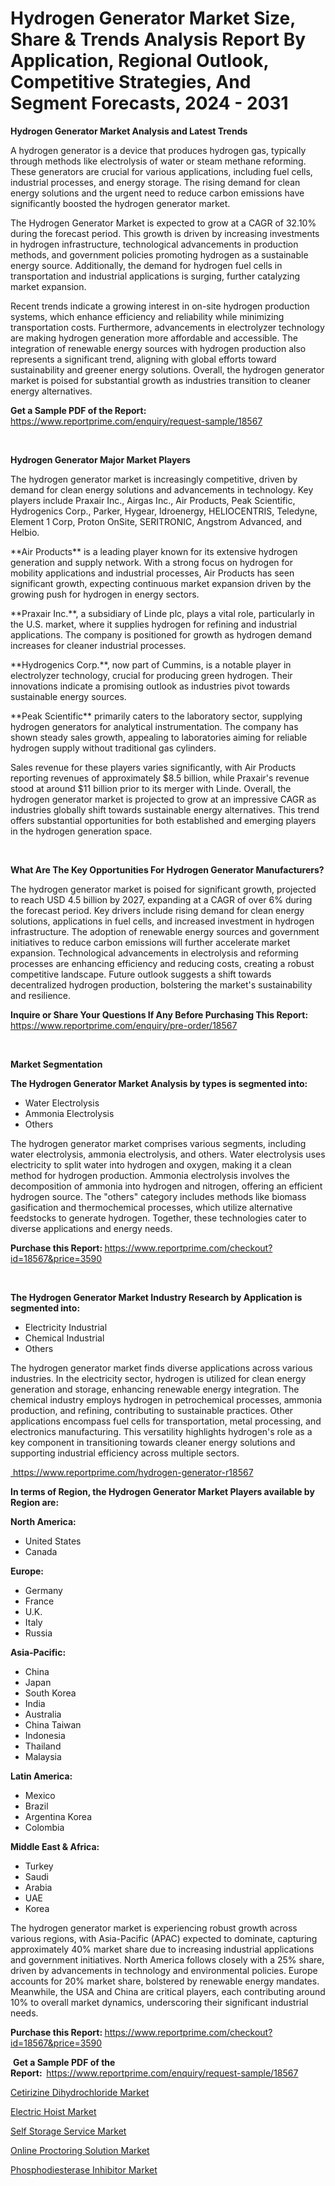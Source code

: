 <p><h1>Hydrogen Generator Market Size, Share & Trends Analysis Report By Application, Regional Outlook, Competitive Strategies, And Segment Forecasts, 2024 - 2031</h1></p><p><strong>Hydrogen Generator Market Analysis and Latest Trends</strong></p>
<p><p>A hydrogen generator is a device that produces hydrogen gas, typically through methods like electrolysis of water or steam methane reforming. These generators are crucial for various applications, including fuel cells, industrial processes, and energy storage. The rising demand for clean energy solutions and the urgent need to reduce carbon emissions have significantly boosted the hydrogen generator market.</p><p>The Hydrogen Generator Market is expected to grow at a CAGR of 32.10% during the forecast period. This growth is driven by increasing investments in hydrogen infrastructure, technological advancements in production methods, and government policies promoting hydrogen as a sustainable energy source. Additionally, the demand for hydrogen fuel cells in transportation and industrial applications is surging, further catalyzing market expansion. </p><p>Recent trends indicate a growing interest in on-site hydrogen production systems, which enhance efficiency and reliability while minimizing transportation costs. Furthermore, advancements in electrolyzer technology are making hydrogen generation more affordable and accessible. The integration of renewable energy sources with hydrogen production also represents a significant trend, aligning with global efforts toward sustainability and greener energy solutions. Overall, the hydrogen generator market is poised for substantial growth as industries transition to cleaner energy alternatives.</p></p>
<p><strong>Get a Sample PDF of the Report:&nbsp;</strong> <a href="https://www.reportprime.com/enquiry/request-sample/18567?utm_campaign=1117&utm_medium=2&utm_source=Github&utm_content=ia&utm_term=21112024&utm_id=hydrogen-generator">https://www.reportprime.com/enquiry/request-sample/18567</a></p>
<p>&nbsp;</p>
<p><strong>Hydrogen Generator Major Market Players</strong></p>
<p><p>The hydrogen generator market is increasingly competitive, driven by demand for clean energy solutions and advancements in technology. Key players include Praxair Inc., Airgas Inc., Air Products, Peak Scientific, Hydrogenics Corp., Parker, Hygear, Idroenergy, HELIOCENTRIS, Teledyne, Element 1 Corp, Proton OnSite, SERITRONIC, Angstrom Advanced, and Helbio.</p><p>**Air Products** is a leading player known for its extensive hydrogen generation and supply network. With a strong focus on hydrogen for mobility applications and industrial processes, Air Products has seen significant growth, expecting continuous market expansion driven by the growing push for hydrogen in energy sectors.</p><p>**Praxair Inc.**, a subsidiary of Linde plc, plays a vital role, particularly in the U.S. market, where it supplies hydrogen for refining and industrial applications. The company is positioned for growth as hydrogen demand increases for cleaner industrial processes.</p><p>**Hydrogenics Corp.**, now part of Cummins, is a notable player in electrolyzer technology, crucial for producing green hydrogen. Their innovations indicate a promising outlook as industries pivot towards sustainable energy sources.</p><p>**Peak Scientific** primarily caters to the laboratory sector, supplying hydrogen generators for analytical instrumentation. The company has shown steady sales growth, appealing to laboratories aiming for reliable hydrogen supply without traditional gas cylinders.</p><p>Sales revenue for these players varies significantly, with Air Products reporting revenues of approximately $8.5 billion, while Praxair's revenue stood at around $11 billion prior to its merger with Linde. Overall, the hydrogen generator market is projected to grow at an impressive CAGR as industries globally shift towards sustainable energy alternatives. This trend offers substantial opportunities for both established and emerging players in the hydrogen generation space.</p></p>
<p>&nbsp;</p>
<p><strong>What Are The Key Opportunities For Hydrogen Generator Manufacturers?</strong></p>
<p><p>The hydrogen generator market is poised for significant growth, projected to reach USD 4.5 billion by 2027, expanding at a CAGR of over 6% during the forecast period. Key drivers include rising demand for clean energy solutions, applications in fuel cells, and increased investment in hydrogen infrastructure. The adoption of renewable energy sources and government initiatives to reduce carbon emissions will further accelerate market expansion. Technological advancements in electrolysis and reforming processes are enhancing efficiency and reducing costs, creating a robust competitive landscape. Future outlook suggests a shift towards decentralized hydrogen production, bolstering the market's sustainability and resilience.</p></p>
<p><strong>Inquire or Share Your Questions If Any Before Purchasing This Report:</strong> <a href="https://www.reportprime.com/enquiry/pre-order/18567?utm_campaign=1117&utm_medium=2&utm_source=Github&utm_content=ia&utm_term=21112024&utm_id=hydrogen-generator">https://www.reportprime.com/enquiry/pre-order/18567</a></p>
<p>&nbsp;</p>
<p><strong>Market Segmentation</strong></p>
<p><strong>The Hydrogen Generator Market Analysis by types is segmented into:</strong></p>
<p><ul><li>Water Electrolysis</li><li>Ammonia Electrolysis</li><li>Others</li></ul></p>
<p><p>The hydrogen generator market comprises various segments, including water electrolysis, ammonia electrolysis, and others. Water electrolysis uses electricity to split water into hydrogen and oxygen, making it a clean method for hydrogen production. Ammonia electrolysis involves the decomposition of ammonia into hydrogen and nitrogen, offering an efficient hydrogen source. The "others" category includes methods like biomass gasification and thermochemical processes, which utilize alternative feedstocks to generate hydrogen. Together, these technologies cater to diverse applications and energy needs.</p></p>
<p><strong>Purchase this Report:&nbsp;</strong><a href="https://www.reportprime.com/checkout?id=18567&price=3590&utm_campaign=1117&utm_medium=2&utm_source=Github&utm_content=ia&utm_term=21112024&utm_id=hydrogen-generator">https://www.reportprime.com/checkout?id=18567&price=3590</a></p>
<p>&nbsp;</p>
<p><strong>The Hydrogen Generator Market Industry Research by Application is segmented into:</strong></p>
<p><ul><li>Electricity Industrial</li><li>Chemical Industrial</li><li>Others</li></ul></p>
<p><p>The hydrogen generator market finds diverse applications across various industries. In the electricity sector, hydrogen is utilized for clean energy generation and storage, enhancing renewable energy integration. The chemical industry employs hydrogen in petrochemical processes, ammonia production, and refining, contributing to sustainable practices. Other applications encompass fuel cells for transportation, metal processing, and electronics manufacturing. This versatility highlights hydrogen's role as a key component in transitioning towards cleaner energy solutions and supporting industrial efficiency across multiple sectors.</p></p>
<p><a href="https://www.reportprime.com/hydrogen-generator-r18567?utm_campaign=1117&utm_medium=2&utm_source=Github&utm_content=ia&utm_term=21112024&utm_id=hydrogen-generator">&nbsp;https://www.reportprime.com/hydrogen-generator-r18567</a></p>
<p><strong>In terms of Region, the Hydrogen Generator Market Players available by Region are:</strong></p>
<p>
    <p> <strong> North America: </strong>
        <ul>
            <li>United States</li>
            <li>Canada</li>
        </ul>
        </p> 
    <p> <strong> Europe: </strong>
        <ul>
            <li>Germany</li>
            <li>France</li>
            <li>U.K.</li>
            <li>Italy</li>
            <li>Russia</li>
        </ul>
        </p> 
    <p> <strong> Asia-Pacific: </strong>
        <ul>
            <li>China</li>
            <li>Japan</li>
            <li>South Korea</li>
            <li>India</li>
            <li>Australia</li>
            <li>China Taiwan</li>
            <li>Indonesia</li>
            <li>Thailand</li>
            <li>Malaysia</li>
        </ul>
        </p> 
    <p> <strong> Latin America: </strong>
        <ul>
            <li>Mexico</li>
            <li>Brazil</li>
            <li>Argentina Korea</li>
            <li>Colombia</li>
        </ul>
        </p> 
    <p> <strong> Middle East & Africa: </strong>
        <ul>
            <li>Turkey</li>
            <li>Saudi</li>
            <li>Arabia</li>
            <li>UAE</li>
            <li>Korea</li>
        </ul>
    </p>
    </p>
<p><p>The hydrogen generator market is experiencing robust growth across various regions, with Asia-Pacific (APAC) expected to dominate, capturing approximately 40% market share due to increasing industrial applications and government initiatives. North America follows closely with a 25% share, driven by advancements in technology and environmental policies. Europe accounts for 20% market share, bolstered by renewable energy mandates. Meanwhile, the USA and China are critical players, each contributing around 10% to overall market dynamics, underscoring their significant industrial needs.</p></p>
<p><strong>Purchase this Report: </strong><a href="https://www.reportprime.com/checkout?id=18567&price=3590&utm_campaign=1117&utm_medium=2&utm_source=Github&utm_content=ia&utm_term=21112024&utm_id=hydrogen-generator">https://www.reportprime.com/checkout?id=18567&price=3590</a></p>
<p>&nbsp;<strong>Get a Sample PDF of the Report:&nbsp;&nbsp;</strong><a href="https://www.reportprime.com/enquiry/request-sample/18567?utm_campaign=1117&utm_medium=2&utm_source=Github&utm_content=ia&utm_term=21112024&utm_id=hydrogen-generator">https://www.reportprime.com/enquiry/request-sample/18567</a></p>
<p><strong></strong></p>
<p><p><a href="https://issuu.com/reportprime-2/docs/cetirizine-dihydrochloride-market-s_7421a96356e51a?utm_campaign=1117&utm_medium=2&utm_source=Github&utm_content=ia&utm_term=21112024&utm_id=hydrogen-generator">Cetirizine Dihydrochloride Market</a></p><p><a href="https://github.com/LilianFaulkner65/Market-Research-Report-List-1/blob/main/electric-hoist-market.md?utm_campaign=1117&utm_medium=2&utm_source=Github&utm_content=ia&utm_term=21112024&utm_id=hydrogen-generator">Electric Hoist Market</a></p><p><a href="https://www.linkedin.com/pulse/analysis-global-self-storage-service-market-type-application-9wqee?utm_campaign=1117&utm_medium=2&utm_source=Github&utm_content=ia&utm_term=21112024&utm_id=hydrogen-generator">Self Storage Service Market</a></p><p><a href="https://www.linkedin.com/pulse/swot-analysis-online-proctoring-solution-market-business-insights-iplce?utm_campaign=1117&utm_medium=2&utm_source=Github&utm_content=ia&utm_term=21112024&utm_id=hydrogen-generator">Online Proctoring Solution Market</a></p><p><a href="https://issuu.com/reportprime-2/docs/phosphodiesterase-inhibitor-market-_ffa475c22b5241?utm_campaign=1117&utm_medium=2&utm_source=Github&utm_content=ia&utm_term=21112024&utm_id=hydrogen-generator">Phosphodiesterase Inhibitor Market</a></p></p>